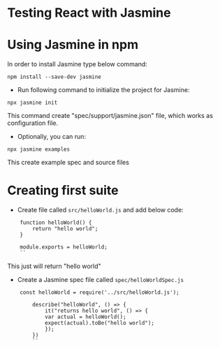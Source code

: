 # Testing React with Jasmine

# Using Jasmine in npm 

In order to install Jasmine type below command:

``` npm install --save-dev jasmine ```

- Run following command to initialize the project for Jasmine:

``` npx jasmine init ```

This command create "spec/support/jasmine.json" file, which works as configuration file. 

- Optionally, you can run:

``` npx jasmine examples ```

This create example spec and source files

# Creating first suite 

- Create file called ```src/helloWorld.js``` and add below code:

``` JS 
    function helloWorld() {
        return "hello world";
    }

    module.exports = helloWorld;
    ``
```
This just will return "hello world"

- Create a Jasmine spec file called ```spec/helloWorldSpec.js```

``` JS 
    const helloWorld = require('../src/helloWorld.js');

        describe("helloWorld", () => {
            it("returns hello world", () => {
            var actual = helloWorld();
            expect(actual).toBe("hello world");
            });
        })
        ``
  ```


